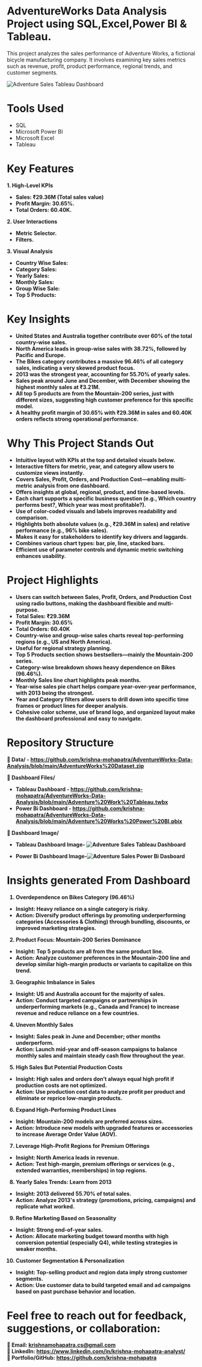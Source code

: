 # AdventureWorks Data Analysis Project using SQL,Excel,Power BI & Tableau.
This project analyzes the sales performance of Adventure Works, a fictional bicycle manufacturing company. It involves examining key sales metrics such as revenue, profit, product performance, regional trends, and customer segments.

![Adventure Sales Tableau Dashboard](https://github.com/user-attachments/assets/f5679c2d-f458-47d5-93cb-1c8465a73c4d)

# Tools Used 
- SQL 
- Microsoft Power BI
- Microsoft Excel
- Tableau

# Key Features 
<b> 1. High-Level KPIs <b/> 
  - Sales: ₹29.36M (Total sales value) <br>
  - Profit Margin: 30.65%. <br>
  - Total Orders: 60.40K. <br>
  
<b> 2. User Interactions <b/> 
  - Metric Selector. <br>
  - Filters. <br>

 <b> 3. Visual Analysis <b/> 
  - Country Wise Sales:
  - Category Sales:
  - Yearly Sales:
  - Monthly Sales:
  - Group Wise Sale:
  - Top 5 Products:

#  Key Insights
  - United States and Australia together contribute over 60% of the total country-wise sales.
  - North America leads in group-wise sales with 38.72%, followed by Pacific and Europe.
  - The Bikes category contributes a massive 96.46% of all category sales, indicating a very skewed product focus.
  - 2013 was the strongest year, accounting for 55.70% of yearly sales.
  - Sales peak around June and December, with December showing the highest monthly sales at ₹3.21M.
  - All top 5 products are from the Mountain-200 series, just with different sizes, suggesting high customer preference for this specific model.
  - A healthy profit margin of 30.65% with ₹29.36M in sales and 60.40K orders reflects strong operational performance.

#  Why This Project Stands Out 
  - Intuitive layout with KPIs at the top and detailed visuals below.
  - Interactive filters for metric, year, and category allow users to customize views instantly.
  - Covers Sales, Profit, Orders, and Production Cost—enabling multi-metric analysis from one dashboard.<br>
  - Offers insights at global, regional, product, and time-based levels.
  - Each chart supports a specific business question (e.g., Which country performs best?, Which year was most profitable?). 
  - Use of color-coded visuals and labels improves readability and comparison. 
  - Highlights both absolute values (e.g., ₹29.36M in sales) and relative performance (e.g., 96% bike sales).
  - Makes it easy for stakeholders to identify key drivers and laggards.<br/>
  - Combines various chart types: bar, pie, line, stacked bars. <br/>
  - Efficient use of parameter controls and dynamic metric switching enhances usability.

#  Project Highlights
- Users can switch between Sales, Profit, Orders, and Production Cost using radio buttons, making the dashboard flexible and multi-purpose.
- Total Sales: ₹29.36M
- Profit Margin: 30.65%
- Total Orders: 60.40K
- Country-wise and group-wise sales charts reveal top-performing regions (e.g., US and North America).
- Useful for regional strategy planning.
- Top 5 Products section shows bestsellers—mainly the Mountain-200 series.
- Category-wise breakdown shows heavy dependence on Bikes (96.46%).
- Monthly Sales line chart highlights peak months.
- Year-wise sales pie chart helps compare year-over-year performance, with 2013 being the strongest.
- Year and Category filters allow users to drill down into specific time frames or product lines for deeper analysis.
- Cohesive color scheme, use of brand logo, and organized layout make the dashboard professional and easy to navigate.


# Repository Structure
📁 Data/ - https://github.com/krishna-mohapatra/AdventureWorks-Data-Analysis/blob/main/AdventureWorks%20Dataset.zip

📁 Dashboard Files/
  - Tableau Dashboard - https://github.com/krishna-mohapatra/AdventureWorks-Data-Analysis/blob/main/Adventure%20Work%20Tableau.twbx
  - Power Bi Dashboard - https://github.com/krishna-mohapatra/AdventureWorks-Data-Analysis/blob/main/Adventure%20Works%20Power%20BI.pbix

📁 Dashboard Image/   
  - Tableau Dashboard Image- ![Adventure Sales Tableau Dashboard](https://github.com/user-attachments/assets/8659bdf6-e97e-4638-a846-ec432084c6cc)

  - Power Bi Dashboard Image-![Adventure Sales Power Bi Dasboard ](https://github.com/user-attachments/assets/745be22e-5b1c-40df-b47a-b85b6bef00db)


# Insights generated From Dashboard
1. Overdependence on Bikes Category (96.46%)
- <b>Insight:<b/> Heavy reliance on a single category is risky.
- <b>Action:<b/> Diversify product offerings by promoting underperforming categories (Accessories & Clothing) through bundling, discounts, or improved marketing strategies.

2. Product Focus: Mountain-200 Series Dominance
- <b>Insight:<b/> Top 5 products are all from the same product line.
- <b>Action:<b/> Analyze customer preferences in the Mountain-200 line and develop similar high-margin products or variants to capitalize on this trend.

3. Geographic Imbalance in Sales
- <b>Insight:<b/> US and Australia account for the majority of sales.
- <b>Action:<b/> Conduct targeted campaigns or partnerships in underperforming markets (e.g., Canada and France) to increase revenue and reduce reliance on a few countries.

4. Uneven Monthly Sales
- <b>Insight:<b/> Sales peak in June and December; other months underperform.
- <b>Action:<b/> Launch mid-year and off-season campaigns to balance monthly sales and maintain steady cash flow throughout the year.

5. High Sales But Potential Production Costs
- <b>Insight:<b/> High sales and orders don’t always equal high profit if production costs are not optimized.
- <b>Action:<b/> Use production cost data to analyze profit per product and eliminate or reprice low-margin products.

6. Expand High-Performing Product Lines
- <b>Insight:<b/> Mountain-200 models are preferred across sizes.
- <b>Action:<b/>  Introduce new models with upgraded features or accessories to increase Average Order Value (AOV).

7. Leverage High-Profit Regions for Premium Offerings
- <b>Insight:<b/> North America leads in revenue.
- <b>Action:<b/> Test high-margin, premium offerings or services (e.g., extended warranties, memberships) in top regions.

8. Yearly Sales Trends: Learn from 2013
- <b>Insight:<b/> 2013 delivered 55.70% of total sales.
- <b>Action:<b/> Analyze 2013's strategy (promotions, pricing, campaigns) and replicate what worked.

9. Refine Marketing Based on Seasonality
- <b>Insight:<b/> Strong end-of-year sales.
- <b>Action:<b/> Allocate marketing budget toward months with high conversion potential (especially Q4), while testing strategies in weaker months.

10. Customer Segmentation & Personalization
- <b>Insight:<b/> Top-selling product and region data imply strong customer segments.
- <b>Action:<b/> Use customer data to build targeted email and ad campaigns based on past purchase behavior and location.

#  Feel free to reach out for feedback, suggestions, or collaboration:

📧 Email: krishnamohapatra.cs@gmail.com <br/>
🔗 LinkedIn: https://www.linkedin.com/in/krishna-mohapatra-analyst/ <br/>
📁 Portfolio/GitHub: https://github.com/krishna-mohapatra 

















































































































    

